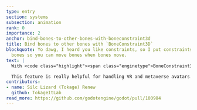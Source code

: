 ```yaml
---
type: entry
section: systems
subsection: animation
rank: 0
importance: 2
anchor: bind-bones-to-other-bones-with-boneconstraint3d
title: Bind bones to other bones with `BoneConstraint3D`
blockquote: Yo dawg, I heard you like constraints, so I put constraints in your 
  bones so you can move bones when bones move.
text: |
  With <code class="highlight"><span class="enginetype">BoneConstraint3D</span></code> and the new <code class="highlight"><span class="enginetype">AimModifier3D</span></code>&#x2060;, <code class="highlight"><span class="enginetype">CopyTransformModifier3D</span></code>&#x2060;, and <code class="highlight"><span class="enginetype">ConvertTransformModifier3D</span></code>&#x2060;, it is now possible to bind bones to other bones. This can enable more natural movement and poses.

  This feature is really helpful for handling VR and metaverse avatars.
contributors:
- name: Silc Lizard (Tokage) Renew
  github: TokageItLab
read_more: https://github.com/godotengine/godot/pull/100984
---
```

